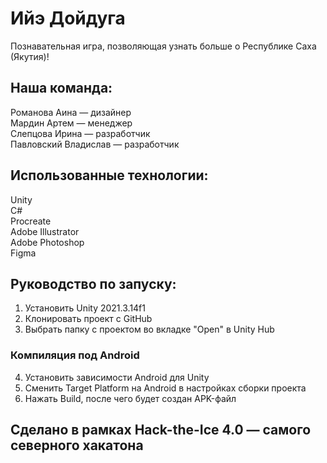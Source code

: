 # Ийэ Дойдуга
 
Познавательная игра, позволяющая узнать больше о Республике Саха (Якутия)!

## Наша команда:
Романова Аина — дизайнер  
Мардин Артем — менеджер  
Слепцова Ирина — разработчик  
Павловский Владислав — разработчик

## Использованные технологии:
Unity  
C#  
Procreate  
Adobe Illustrator  
Adobe Photoshop  
Figma

## Руководство по запуску:
1. Установить Unity 2021.3.14f1  
2. Клонировать проект с GitHub  
3. Выбрать папку с проектом во вкладке "Open" в Unity Hub 
### Компиляция под Android
4. Установить зависимости Android для Unity
5. Сменить Target Platform на Android в настройках сборки проекта
6. Нажать Build, после чего будет создан APK-файл

## Сделано в рамках Hack-the-Ice 4.0 — самого северного хакатона
